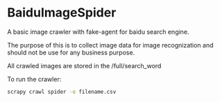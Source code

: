 # BaiduImageSpider
A basic image crawler with fake-agent for baidu search engine.

The purpose of this is to collect image data for image recognization and should not be use for any business purpose.

All crawled images are stored in the /full/search_word

To run the crawler:
```cmd
scrapy crawl spider -o filename.csv
```
